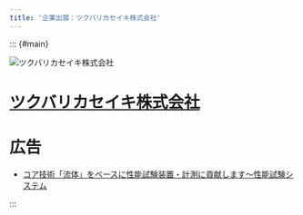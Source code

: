 ```yaml
---
title: '企業出展：ツクバリカセイキ株式会社'
---
```


::: {#main}

![ツクバリカセイキ株式会社](images/sponsors/trs.png)

# [ツクバリカセイキ株式会社](https://www.trs-jp.com/)

# 広告

- <i class="fas fa-ad"></i> [コア技術「流体」をベースに性能試験装置・計測に貢献します～性能試験システム](files/sponsors/trs/ad.pdf)

:::
